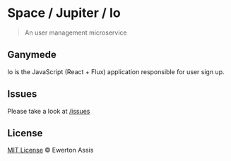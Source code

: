 # Space / Jupiter / Io

> An user management microservice

## Ganymede

Io is the JavaScript (React + Flux) application responsible for user sign up.

## Issues

Please take a look at [/issues](https://github.com/earaujoassis/space/issues)

## License

[MIT License](http://earaujoassis.mit-license.org/) &copy; Ewerton Assis
